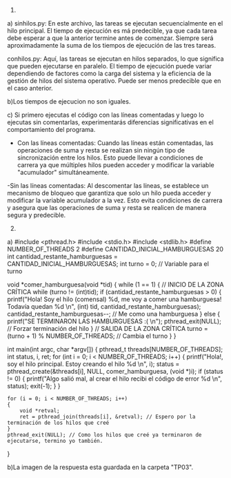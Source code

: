 1)

a) sinhilos.py: En este archivo, las tareas se ejecutan secuencialmente en el hilo principal. El tiempo de ejecución es má 
predecible, ya que cada tarea debe esperar a que la anterior termine antes de comenzar. Siempre será aproximadamente la suma de los tiempos de ejecución de las tres tareas.

conhilos.py: Aquí, las tareas se ejecutan en hilos separados, lo que significa que pueden ejecutarse en paralelo. El tiempo de ejecución puede variar dependiendo de factores como la carga
del sistema y la eficiencia de la gestión de hilos del sistema operativo. Puede ser menos predecible que en el caso anterior.

b)Los tiempos de ejecucion no son iguales.

c) Si primero ejecutas el código con las líneas comentadas y luego lo ejecutas sin comentarlas, experimentarás diferencias significativas en el comportamiento del programa.
- Con las líneas comentadas: Cuando las líneas están comentadas, las operaciones de suma y resta se realizan sin ningún tipo de sincronización entre los hilos.
Esto puede llevar a condiciones de carrera ya que múltiples hilos pueden acceder y modificar la variable "acumulador" simultáneamente.

-Sin las líneas comentadas: Al descomentar las líneas, se establece un mecanismo de bloqueo que garantiza que solo un hilo pueda acceder y modificar la variable acumulador a la vez.
Esto evita condiciones de carrera y asegura que las operaciones de suma y resta se realicen de manera segura y predecible.

2)
a)
#include <pthread.h>
#include <stdio.h>
#include <stdlib.h>
#define NUMBER_OF_THREADS 2
#define CANTIDAD_INICIAL_HAMBURGUESAS 20
int cantidad_restante_hamburguesas = CANTIDAD_INICIAL_HAMBURGUESAS;
int turno = 0; // Variable para el turno

void *comer_hamburguesa(void *tid)
{
    while (1 == 1)
    {
        // INICIO DE LA ZONA CRÍTICA
        while (turno != (int)tid); 
        if (cantidad_restante_hamburguesas > 0)
        {
            printf("Hola! Soy el hilo (comensal) %d, me voy a comer una hamburguesa! Todavía quedan %d \n", (int) tid, cantidad_restante_hamburguesas);
            cantidad_restante_hamburguesas--; // Me como una hamburguesa
        }
        else
        {
            printf("SE TERMINARON LAS HAMBURGUESAS :( \n");
            pthread_exit(NULL); // Forzar terminación del hilo
        }
        // SALIDA DE LA ZONA CRÍTICA
        turno = (turno + 1) % NUMBER_OF_THREADS; // Cambia el turno
    }
}

int main(int argc, char *argv[])
{
    pthread_t threads[NUMBER_OF_THREADS];
    int status, i, ret;
    for (int i = 0; i < NUMBER_OF_THREADS; i++)
    {
        printf("Hola!, soy el hilo principal. Estoy creando el hilo %d \n", i);
        status = pthread_create(&threads[i], NULL, comer_hamburguesa, (void *)i);
        if (status != 0)
        {
            printf("Algo salió mal, al crear el hilo recibi el código de error %d \n", status);
            exit(-1);
        }
    }

    for (i = 0; i < NUMBER_OF_THREADS; i++)
    {
        void *retval;
        ret = pthread_join(threads[i], &retval); // Espero por la terminación de los hilos que creé
    }
    pthread_exit(NULL); // Como los hilos que creé ya terminaron de ejecutarse, termino yo también.
}

b)La imagen de la respuesta esta guardada en la carpeta "TP03".
